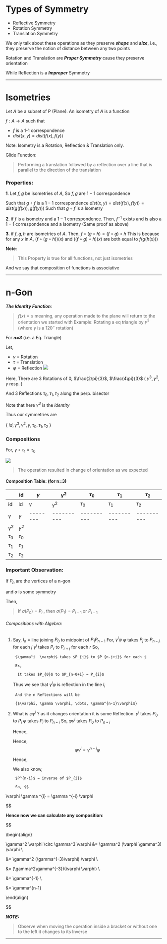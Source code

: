 
# Types of Symmetry

- Reflective Symmetry 
- Rotation  Symmetry
- Translation Symmetry

We only talk about these operations as they preserve ***shape***  and ***size***, i.e., they preserve the notion of distance between any two points

Rotation and Translation are ***Proper Symmetry*** cause they preserve orientation

While Reflection is a ***Improper*** Symmetry

----------------------------------

# Isometries

Let $A$ be a subset of P (Plane). An isometry of $A$ is a function 

$f: A  \to A$ such that 

- $f$ is a 1-1 correspondence
- $dist(x,y) = dist(f(x),f(y))$

Note: Isometry is a Rotation, Reflection & Translation only.

Glide Function: 

>Performing a translation followed by a reflection over a line that is parallel to the direction of the translation

### Properties:

**1**. Let $f,g$ be isometries of $A$, So $f,g$ are $1-1$ correspondence

   Such that $g \circ f$ is a $1-1$ correspondence 
   $dist(x,y) = dist(f(x),f(y)) =dist(g(f(x)),g(f(y)))$
   Such that $g\circ f$ is a Isometry

**2**. if $f$ is a isometry and a $1-1$ correspondence. Then, $f^{-1}$ exists and is also a $1-1$ correspondence and a Isometry
(Same proof as above)

**3**. if $f,g,h$ are isometries of $A$. Then,
   $f \circ (g \circ h) = (f\circ g)\circ h$
   This is because for any $x$ in $A$,  $(f \circ (g \circ h))(x)$ and $((f\circ g)\circ h)(x)$ are both equal to $f(g(h(x)))$
   
   **Note**: 

>This Property is true for all functions, not just isometries

   And we say that composition of functions is associative      

--------------------------
# n-Gon

***The Identity Function***:

> $f(x) = x$
> meaning, any operation made to the plane will return to the orientation we started with
> Example: Rotating a eq triangle by $\gamma^{3}$ (where $\gamma$ is a $120^{\circ}$ rotation)

For ***n=3*** (i.e. a Eq. Triangle)

Let,

- $\gamma$ = Rotation
- $\tau$ = Translation
- $\varphi$ = Reflection
![](https://i.imgur.com/DyzFrGs.png)

Here, There are 3 Rotations of $0$, $\frac{2\pi}{3}$, $\frac{4\pi}{3}$ ( $\gamma^3, \gamma^2, \gamma$ resp. )

And 3 Reflections $\tau_{0}, \tau_{1}, \tau_{2}$ along the perp. bisector

Note that here $\gamma^3$ is the *identity* 

Thus our symmetries are 

{ $id, \gamma^3, \gamma^2, \gamma, \tau_{0}, \tau_{1}, \tau_{2}$ }

### Compositions

For, $\gamma \circ \tau_{1} = \tau_{0}$ 

![](https://i.imgur.com/XxWKR4J.png)

> The operation resulted in change of orientation as we expected

#### Composition Table: (for n=3)

|                       | id         | $\gamma$ | $\gamma^2$ | $\tau_{0}$ | $\tau_{1}$ | $\tau_{2}$ |
| --------------------- | ---------- | -------- | ---------- | ---------- | ---------- | ---------- |
| id                    | id         | $\gamma$ | $\gamma^2$ | $\tau_{0}$ | $\tau_{1}$ | $\tau_{2}$ |
| $\gamma$              | $\gamma$   | -------- | ---------- | ---------- | ---------- | ---------- |
| $\gamma^2$            | $\gamma^2$ |          |            |            |            |            |
| $\tau_{0}$            | $\tau_{0}$ |          |            |            |            |            |
| $\tau_{1}$            | $\tau_{1}$ |          |            |            |            |            |
| $\tau_{2}$  |     $\tau_{2}$       |          |            |            |            |            |

### Important Observation:

If $P_{n}$ are the vertices of a n-gon

and $\sigma$ is some symmetry

Then, 

> If $\sigma(P_{0}) = P_{i}$ , then
> $\sigma(P_{1}) = P_{i+1}$  or  $P_{i-1}$

###### Compositions with Algebra:

1. Say, $l_{o}$ = line joining $P_{0}$ to midpoint of $P_{1} P_{n-1}$
	For, $\gamma^i  \varphi$ 
	$\varphi$ takes $P_{j}$ to  $P_{n-j}$ for each $j$
	$\gamma^j$ takes $P_{r}$ to $P_{r+j}$ for each $r$
	So,

		$\gamma^i  \varphi$ takes $P_{j}$ to $P_{n-j+i}$ for each j

		Ex,

		 It takes $P_{0}$ to $P_{n-0+i} = P_{i}$

	

	Thus we see that $\gamma^i  \varphi$  is reflection in the line $l_{i}$

		And the n Reflections will be 

		{$\varphi, \gamma \varphi, \dots, \gamma^{n-1}\varphi$}

2. What is $\varphi \gamma^i$ ?
    as it changes orientation it is some Reflection.
	    $\gamma^i$ takes $P_{0}$ to $P_{i}$ 
	    $\varphi$ takes $P_{i}$ to $P_{n-i}$
	    So, $\varphi \gamma^i$ takes $P_{0}$ to $P_{n-i}$
	

	Hence,

	Hence,  $$\varphi \gamma^i = \gamma^{n-i} \varphi$$

	Hence,

	We also know, 

		$P^{n-i}$ = inverse of $P_{i}$	

		So, $$

\varphi \gamma ^{i} = \gamma ^{-i} \varphi

$$

**Hence now we can calculate any composition**:

$$

\begin{align}

\gamma^2 \varphi \circ \gamma^3 \varphi &= \gamma^2 (\varphi \gamma^3) \varphi \\

&= \gamma^2 (\gamma^{-3}\varphi) \varphi \\

&= (\gamma^2\gamma^{-3})(\varphi \varphi) \\

&= \gamma^{-1} \\

&= \gamma^{n-1}

\end{align}

$$

***NOTE:***
> Observe when moving the operation inside a bracket or without one to the left it changes to its Inverse

-------------------
